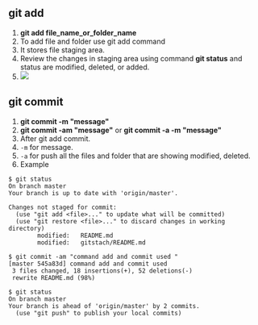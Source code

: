 ## git add  
1. **git add file_name_or_folder_name** 
2. To add file and folder use git add command 
3. It stores file staging area.  
4. Review the changes in staging area using command **git status** and status are modified, deleted, or added.  
5. ![](https://res.cloudinary.com/practicaldev/image/fetch/s--Si7ksd-d--/c_limit%2Cf_auto%2Cfl_progressive%2Cq_auto%2Cw_880/https://cdn-images-1.medium.com/max/800/1%2AdiRLm1S5hkVoh5qeArND0Q.png)   
 
## git commit   
1. **git commit -m "message"**   
2. **git commit -am "message"** or **git commit -a -m "message"**  
3. After git add commit.
4. `-m` for message.   
5. `-a` for push all the files and folder that are showing modified, deleted.  
6. Example  
```Example 
$ git status 
On branch master
Your branch is up to date with 'origin/master'.

Changes not staged for commit:
  (use "git add <file>..." to update what will be committed)
  (use "git restore <file>..." to discard changes in working directory)
        modified:   README.md
        modified:   gitstach/README.md
        
$ git commit -am "command add and commit used "
[master 545a83d] command add and commit used
 3 files changed, 18 insertions(+), 52 deletions(-)
 rewrite README.md (98%)

$ git status 
On branch master
Your branch is ahead of 'origin/master' by 2 commits.
  (use "git push" to publish your local commits)

```